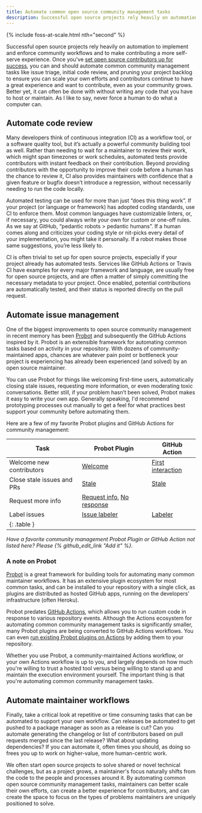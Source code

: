 ```yaml
---
title: Automate common open source community management tasks
description: Successful open source projects rely heavily on automation to implement and enforce community workflows and to make contributing a more self-serve experience.
---
```


{% include foss-at-scale.html nth="second" %}

Successful open source projects rely heavily on automation to implement and enforce community workflows and to make contributing a more self-serve experience. Once you've [set open source contributors up for success](https://ben.balter.com/2020/05/15/set-open-source-contributors-up-for-success/), you can and should automate common community management tasks like issue triage, initial code review, and pruning your project backlog to ensure you can scale your own efforts and contributors continue to have a great experience and want to contribute, even as your community grows. Better yet, it can often be done with without writing any code that you have to host or maintain. As I like to say, never force a human to do what a computer can.

## Automate code review

Many developers think of continuous integration (CI) as a workflow tool, or a software quality tool, but it’s actually a powerful community building tool as well. Rather than needing to wait for a maintainer to review their work, which might span timezones or work schedules, automated tests provide contributors with instant feedback on their contribution. Beyond providing contributors with the opportunity to improve their code before a human has the chance to review it, CI also provides maintainers with confidence that a given feature or bugfix doesn’t introduce a regression, without necessarily needing to run the code locally.

Automated testing can be used for more than just “does this thing work”. If your project (or language or framework) has adopted coding standards, use CI to enforce them. Most common languages have customizable linters, or, if necessary, you could always write your own for custom or one-off rules. As we say at GitHub, “pedantic robots > pedantic humans”. If a human comes along and criticizes your coding style or nit-picks every detail of your implementation, you might take it personally. If a robot makes those same suggestions, you’re less likely to.

CI is often trivial to set up for open source projects, especially if your project already has automated tests. Services like GitHub Actions or Travis CI have examples for every major framework and language, are usually free for open source projects, and are often a matter of simply committing the necessary metadata to your project. Once enabled, potential contributions are automatically tested, and their status is reported directly on the pull request.

## Automate issue management

One of the biggest improvements to open source community management in recent memory has been [Probot](https://probot.github.io) and subsequently the GitHub Actions inspired by it. Probot is an extensible framework for automating common tasks based on activity in your repository. With dozens of community-maintained apps, chances are whatever pain point or bottleneck your project is experiencing has already been experienced (and solved) by an open source maintainer.

You can use Probot for things like welcoming first-time users, automatically closing stale issues, requesting more information, or even moderating toxic conversations. Better still, if your problem hasn’t been solved, Probot makes it easy to write your own app. Generally speaking, I'd recommend prototyping processes out manually to get a feel for what practices best support your community before automating them.

Here are a few of my favorite Probot plugins and GitHub Actions for community management:

| Task                       | Probot Plugin                                                                                                          | GitHub Action                                                     |
| -------------------------- | ---------------------------------------------------------------------------------------------------------------------- | ----------------------------------------------------------------- |
| Welcome new contributors   | [Welcome](https://probot.github.io/apps/welcome/)                                                                      | [First interaction](https://github.com/actions/first-interaction) |
| Close stale issues and PRs | [Stale](https://probot.github.io/apps/stale/)                                                                          | [Stale](https://github.com/actions/stale)                         |
| Request more info          | [Request info](https://probot.github.io/apps/request-info/), [No response](https://probot.github.io/apps/no-response/) |                                                                   |
| Label issues               | [Issue labeler](https://probot.github.io/apps/issuelabeler/)                                                           | [Labeler](https://github.com/actions/labeler)                     |
| {: .table }                |                                                                                                                        |                                                                   |

*Have a favorite community management Probot Plugin or GitHub Action not listed here? Please {% github_edit_link "Add it" %}.*

### A note on Probot

[Probot](https://probot.github.io/) is a great framework for building tools for automating many common maintainer workflows. It has an extensive plugin ecosystem for most common tasks, and can be installed to your repository with a single click, as plugins are distributed as hosted GitHub apps, running on the developers' infrastructure (often Heroku).

Probot predates [GitHub Actions](https://github.com/features/actions), which allows you to run custom code in response to various repository events. Although the Actions ecosystem for automating common community management tasks is significantly smaller, many Probot plugins are being converted to GitHub Actions workflows. You can even [run existing Probot plugins on Actions](https://github.com/probot/actions-adapter) by adding them to your repository.

Whether you use Probot, a community-maintained Actions workflow, or your own Actions workflow is up to you, and largely depends on how much you're willing to trust a hosted tool versus being willing to stand up and maintain the execution environment yourself. The important thing is that you're automating common community management tasks.

## Automate maintainer workflows

Finally, take a critical look at repetitive or time consuming tasks that can be automated to support your own workflow. Can releases be automated to get pushed to a package manager as soon as a release is cut? Can you automate generating the changelog or list of contributors based on pull requests merged since the last release? What about updating dependencies? If you can automate it, often times you should, as doing so frees you up to work on higher-value, more human-centric work.

We often start open source projects to solve shared or novel technical challenges, but as a project grows, a maintainer's focus naturally shifts from the code to the people and processes around it. By automating common open source community management tasks, maintainers can better scale their own efforts, can create a better experience for contributors, and can create the space to focus on the types of problems maintainers are uniquely positioned to solve.
